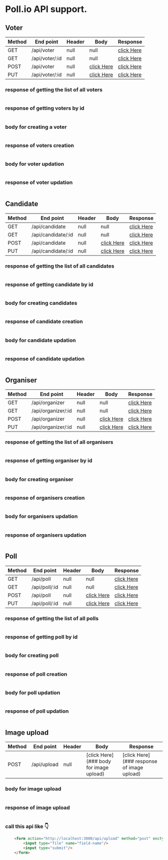 # Poll.io API support.


## Voter

| Method | End point      | Header | Body           | Response       |
| ------ | -------------- | ------ | -------------- | -------------- |
| GET    | /api/voter     | null   | null           | [click Here]() |
| GET    | /api/voter/:id | null   | null           | [click Here]() |
| POST   | /api/voter     | null   | [click Here]() | [click Here]() |
| PUT    | /api/voter/:id | null   | [click Here]() | [click Here]() |

### response of getting the list of all voters

```JSON

```
### response of getting voters by id

```JSON

```
### body for creating a voter

```JSON

```

### response of voters creation

```JSON

```

### body for voter updation

```JSON

```

### response of voter updation

```JSON

```


## Candidate

| Method | End point          | Header | Body           | Response       |
| ------ | ------------------ | ------ | -------------- | -------------- |
| GET    | /api/candidate     | null   | null           | [click Here]() |
| GET    | /api/candidate/:id | null   | null           | [click Here]() |
| POST   | /api/candidate     | null   | [click Here]() | [click Here]() |
| PUT    | /api/candidate/:id | null   | [click Here]() | [click Here]() |

### response of getting the list of all candidates

```JSON

```
### response of getting candidate by id

```JSON

```
### body for creating candidates

```JSON

```

### response of candidate creation

```JSON

```

### body for candidate updation

```JSON

```

### response of candidate updation

```JSON

```

## Organiser

| Method | End point          | Header | Body           | Response       |
| ------ | ------------------ | ------ | -------------- | -------------- |
| GET    | /api/organizer     | null   | null           | [click Here]() |
| GET    | /api/organizer/:id | null   | null           | [click Here]() |
| POST   | /api/organizer     | null   | [click Here]() | [click Here]() |
| PUT    | /api/organizer/:id | null   | [click Here]() | [click Here]() |

### response of getting the list of all organisers

```JSON

```
### response of getting organiser by id

```JSON

```
### body for creating organiser

```JSON

```

### response of organisers creation

```JSON

```

### body for organisers updation

```JSON

```

### response of organisers updation

```JSON

```

## Poll

| Method | End point     | Header | Body           | Response       |
| ------ | ------------- | ------ | -------------- | -------------- |
| GET    | /api/poll     | null   | null           | [click Here]() |
| GET    | /api/poll/:id | null   | null           | [click Here]() |
| POST   | /api/poll     | null   | [click Here]() | [click Here]() |
| PUT    | /api/poll/:id | null   | [click Here]() | [click Here]() |


### response of getting the list of all polls

```JSON

```
### response of getting poll by id

```JSON

```
### body for creating poll

```JSON

```

### response of poll creation

```JSON

```

### body for poll updation

```JSON

```

### response of poll updation

```JSON

```

## Image upload


| Method | End point   | Header | Body                                    | Response                                   |
| ------ | ----------- | ------ | --------------------------------------- | ------------------------------------------ |
| POST   | /api/upload | null   | [click Here](### body for image upload) | [click Here](### response of image upload) |

### body for image upload

```JSON

```

### response of image upload

```JSON

```

### call this api like 👇️

```HTML
    <form action="http://localhost:3000/api/upload" method="post" enctype="multipart/form-data">
        <input type="file" name="field-name"/>
        <input type="submit"/>
    </form>
```